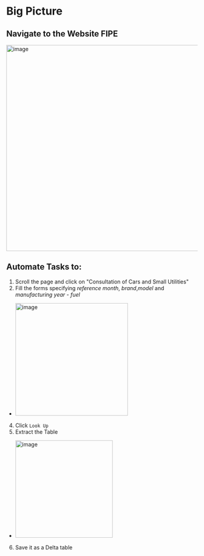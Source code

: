 # Big Picture

## Navigate to the Website FIPE
<img width="542" alt="image" src="https://github.com/doug-pires/de-fipe/assets/62630272/c80770b1-f0ed-4022-a07c-cbf8b8049037">


## Automate Tasks to:
1. Scroll the page and click on "Consultation of Cars and Small Utilities"
2. Fill the forms specifying *reference month*, *brand*,*model* and *manufacturing year - fuel*
  - <img width="296" alt="image" src="https://github.com/doug-pires/de-fipe/assets/62630272/886b1ff9-38db-4896-9381-76e962c896c5">
4. Click `Look Up`
5. Extract the Table
  - <img width="256" alt="image" src="https://github.com/doug-pires/de-fipe/assets/62630272/a63d3b81-9e45-47fb-afdf-94dc3ccacebf">


6. Save it as a Delta table
